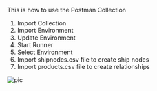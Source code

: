 This is how to use the Postman Collection

1. Import Collection
2. Import Environment
3. Update Environment
4. Start Runner
5. Select Environment
6. Import shipnodes.csv file to create ship nodes
7. Import products.csv file to create relationships

![pic](/collection_checkVariables.PNG)

